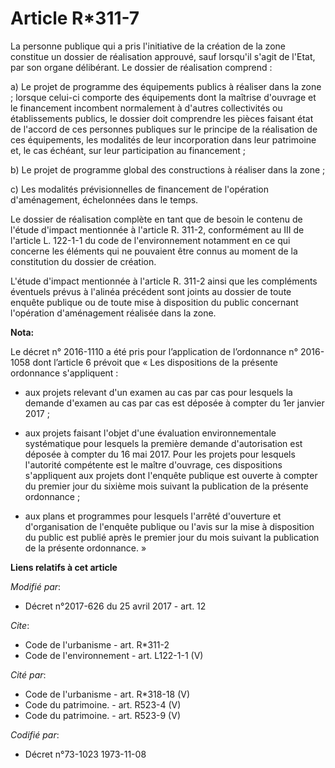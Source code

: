 # Article R*311-7

La personne publique qui a pris l'initiative de la création de la zone constitue un dossier de réalisation approuvé, sauf
lorsqu'il s'agit de l'Etat, par son organe délibérant. Le dossier de réalisation comprend : 

a) Le projet de programme des équipements publics à réaliser dans la zone ; lorsque celui-ci comporte des équipements dont la
maîtrise d'ouvrage et le financement incombent normalement à d'autres collectivités ou établissements publics, le dossier
doit comprendre les pièces faisant état de l'accord de ces personnes publiques sur le principe de la réalisation de ces
équipements, les modalités de leur incorporation dans leur patrimoine et, le cas échéant, sur leur participation au
financement ; 

b) Le projet de programme global des constructions à réaliser dans la zone ; 

c) Les modalités prévisionnelles de financement de l'opération d'aménagement, échelonnées dans le temps. 

Le dossier de réalisation complète en tant que de besoin le contenu de l'étude d'impact mentionnée à l'article R. 311-2,
conformément au III de l'article L. 122-1-1 du code de l'environnement notamment en ce qui concerne les éléments qui ne
pouvaient être connus au moment de la constitution du dossier de création. 

L'étude d'impact mentionnée à l'article R. 311-2 ainsi que les compléments éventuels prévus à l'alinéa précédent sont joints
au dossier de toute enquête publique ou de toute mise à disposition du public concernant l'opération d'aménagement réalisée
dans la zone.

**Nota:**

Le décret n° 2016-1110 a été pris pour l’application de l’ordonnance n° 2016-1058 dont l’article 6 prévoit que « Les
dispositions de la présente ordonnance s'appliquent : 

- aux projets relevant d'un examen au cas par cas pour lesquels la demande d'examen au cas par cas est déposée à compter du
1er janvier 2017 ; 

- aux projets faisant l'objet d'une évaluation environnementale systématique pour lesquels la première demande d'autorisation
est déposée à compter du 16 mai 2017. Pour les projets pour lesquels l'autorité compétente est le maître d'ouvrage, ces
dispositions s'appliquent aux projets dont l'enquête publique est ouverte à compter du premier jour du sixième mois suivant
la publication de la présente ordonnance ; 

- aux plans et programmes pour lesquels l'arrêté d'ouverture et d'organisation de l'enquête publique ou l'avis sur la mise à
disposition du public est publié après le premier jour du mois suivant la publication de la présente ordonnance. »

**Liens relatifs à cet article**

_Modifié par_:

  - Décret n°2017-626 du 25 avril 2017 - art. 12

_Cite_:

  - Code de l'urbanisme - art. R*311-2
  - Code de l'environnement - art. L122-1-1 (V)

_Cité par_:

  - Code de l'urbanisme - art. R*318-18 (V)
  - Code du patrimoine. - art. R523-4 (V)
  - Code du patrimoine. - art. R523-9 (V)

_Codifié par_:

  - Décret n°73-1023 1973-11-08
